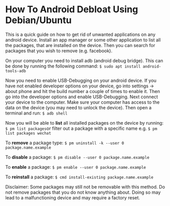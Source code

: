 # How To Android Debloat Using Debian/Ubuntu

This is a quick guide on how to get rid of unwanted applications on any android device. Install an app manager or some other application to list all the packages, that are installed on the device. Then you can search for packages that you wish to remove (e.g. facebook).

On your computer you need to install adb (android debug bridge). This can be done by running the following command:
`$ sudo apt install android-tools-adb`

Now you need to enable USB-Debugging on your android device. If you have not enabled developer options on your device, go into
settings -> about phone and hit the build number a couple of times to enable it. Then go into the developer options and enable USB-Debugging. Next connect your device to the computer. Make sure your computer has access to the data on the device (you may need to unlock the device). Then open a terminal and run:
`$ adb shell`

Now you will be able to **list** all installed packages on the device by running:
`$ pm list packages`or filter out a package with a specific name e.g. `$ pm list packages wechat`

To **remove** a package type:
`$ pm uninstall -k --user 0 package.name.example`

To **disable** a package:
`$ pm disable --user 0 package.name.example`

To **enable** a package:
`$ pm enable --user 0 package.name.example`

To **reinstall** a package:
`$ cmd install-existing package.name.example`

Disclaimer: Some packages may still not be removable with this method. Do not remove packages that you do not know anything about. Doing so may lead to a malfunctioning device and may require a factory reset.

